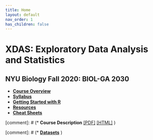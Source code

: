 ```yaml
---
title: Home
layout: default
nav_order: 1
has_children: false
---
```


# XDAS: Exploratory Data Analysis and Statistics
## NYU Biology Fall 2020: BIOL-GA 2030

* [**Course Overview**](overview.md)
* [**Syllabus**](syllabus.html)
* [**Getting Started with R**](learning_r/)
* [**Resources**](references/)
* [**Cheat Sheets**](cheatsheets/)



[comment]: # (* **Course Description**  [\[PDF\]](XDAS_Overview_2020.pdf)  [\[HTML\]](https://docs.google.com/document/d/1lwyl5Kbgm2uZJ81PoIW523RXrDjf_R0IuRQYL2P7Sgk/edit?usp=sharing) )


[comment]: # (* [**Datasets**](datasets.md) )
